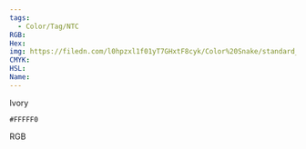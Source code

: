 ```yaml
---
tags:
  - Color/Tag/NTC
RGB:
Hex:
img: https://filedn.com/l0hpzxl1f01yT7GHxtF8cyk/Color%20Snake/standard_csv_to_svg//FFFFF0.svg
CMYK:
HSL:
Name:
---
```

Ivory
```palette
#FFFFF0
```
RGB
